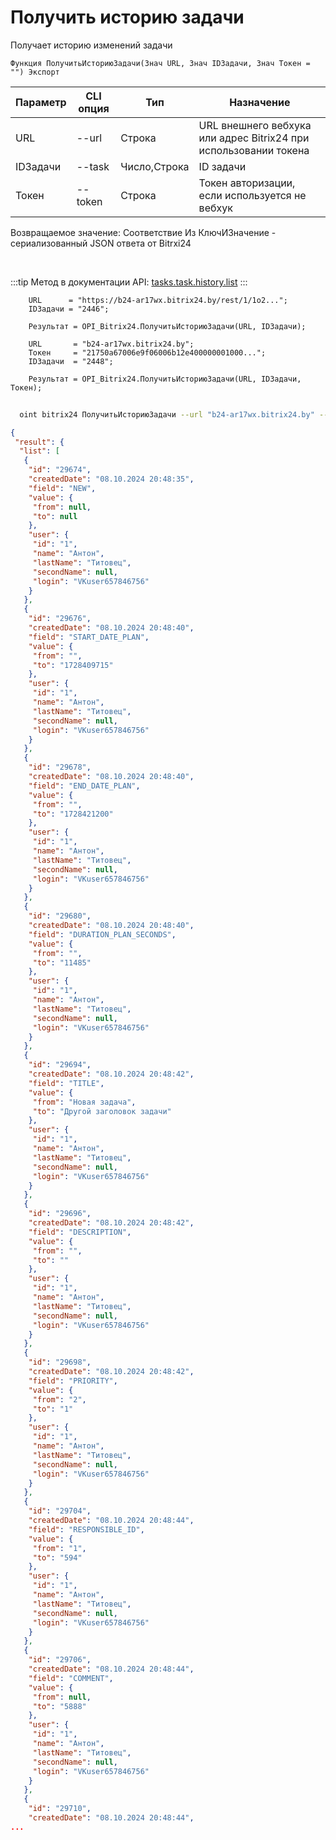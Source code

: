 ﻿---
sidebar_position: 19
---

# Получить историю задачи
 Получает историю изменений задачи



`Функция ПолучитьИсториюЗадачи(Знач URL, Знач IDЗадачи, Знач Токен = "") Экспорт`

  | Параметр | CLI опция | Тип | Назначение |
  |-|-|-|-|
  | URL | --url | Строка | URL внешнего вебхука или адрес Bitrix24 при использовании токена |
  | IDЗадачи | --task | Число,Строка | ID задачи |
  | Токен | --token | Строка | Токен авторизации, если используется не вебхук |

  
  Возвращаемое значение:   Соответствие Из КлючИЗначение - сериализованный JSON ответа от Bitrxi24

<br/>

:::tip
Метод в документации API: [tasks.task.history.list](https://dev.1c-bitrix.ru/rest_help/tasks/task/tasks/tasks_task_history_list.php)
:::
<br/>


```bsl title="Пример кода"
    URL      = "https://b24-ar17wx.bitrix24.by/rest/1/1o2...";
    IDЗадачи = "2446";

    Результат = OPI_Bitrix24.ПолучитьИсториюЗадачи(URL, IDЗадачи);

    URL       = "b24-ar17wx.bitrix24.by";
    Токен     = "21750a67006e9f06006b12e400000001000...";
    IDЗадачи  = "2448";

    Результат = OPI_Bitrix24.ПолучитьИсториюЗадачи(URL, IDЗадачи, Токен);
```



```sh title="Пример команды CLI"
    
  oint bitrix24 ПолучитьИсториюЗадачи --url "b24-ar17wx.bitrix24.by" --task "170" --token "b9df7366006e9f06006b12e400000001000..."

```

```json title="Результат"
{
 "result": {
  "list": [
   {
    "id": "29674",
    "createdDate": "08.10.2024 20:48:35",
    "field": "NEW",
    "value": {
     "from": null,
     "to": null
    },
    "user": {
     "id": "1",
     "name": "Антон",
     "lastName": "Титовец",
     "secondName": null,
     "login": "VKuser657846756"
    }
   },
   {
    "id": "29676",
    "createdDate": "08.10.2024 20:48:40",
    "field": "START_DATE_PLAN",
    "value": {
     "from": "",
     "to": "1728409715"
    },
    "user": {
     "id": "1",
     "name": "Антон",
     "lastName": "Титовец",
     "secondName": null,
     "login": "VKuser657846756"
    }
   },
   {
    "id": "29678",
    "createdDate": "08.10.2024 20:48:40",
    "field": "END_DATE_PLAN",
    "value": {
     "from": "",
     "to": "1728421200"
    },
    "user": {
     "id": "1",
     "name": "Антон",
     "lastName": "Титовец",
     "secondName": null,
     "login": "VKuser657846756"
    }
   },
   {
    "id": "29680",
    "createdDate": "08.10.2024 20:48:40",
    "field": "DURATION_PLAN_SECONDS",
    "value": {
     "from": "",
     "to": "11485"
    },
    "user": {
     "id": "1",
     "name": "Антон",
     "lastName": "Титовец",
     "secondName": null,
     "login": "VKuser657846756"
    }
   },
   {
    "id": "29694",
    "createdDate": "08.10.2024 20:48:42",
    "field": "TITLE",
    "value": {
     "from": "Новая задача",
     "to": "Другой заголовок задачи"
    },
    "user": {
     "id": "1",
     "name": "Антон",
     "lastName": "Титовец",
     "secondName": null,
     "login": "VKuser657846756"
    }
   },
   {
    "id": "29696",
    "createdDate": "08.10.2024 20:48:42",
    "field": "DESCRIPTION",
    "value": {
     "from": "",
     "to": ""
    },
    "user": {
     "id": "1",
     "name": "Антон",
     "lastName": "Титовец",
     "secondName": null,
     "login": "VKuser657846756"
    }
   },
   {
    "id": "29698",
    "createdDate": "08.10.2024 20:48:42",
    "field": "PRIORITY",
    "value": {
     "from": "2",
     "to": "1"
    },
    "user": {
     "id": "1",
     "name": "Антон",
     "lastName": "Титовец",
     "secondName": null,
     "login": "VKuser657846756"
    }
   },
   {
    "id": "29704",
    "createdDate": "08.10.2024 20:48:44",
    "field": "RESPONSIBLE_ID",
    "value": {
     "from": "1",
     "to": "594"
    },
    "user": {
     "id": "1",
     "name": "Антон",
     "lastName": "Титовец",
     "secondName": null,
     "login": "VKuser657846756"
    }
   },
   {
    "id": "29706",
    "createdDate": "08.10.2024 20:48:44",
    "field": "COMMENT",
    "value": {
     "from": null,
     "to": "5888"
    },
    "user": {
     "id": "1",
     "name": "Антон",
     "lastName": "Титовец",
     "secondName": null,
     "login": "VKuser657846756"
    }
   },
   {
    "id": "29710",
    "createdDate": "08.10.2024 20:48:44",
...
```
